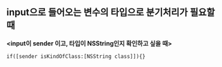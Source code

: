 ## input으로 들어오는 변수의 타입으로 분기처리가 필요할 때

**<input이 sender 이고, 타입이 NSString인지 확인하고 싶을 때>**

```
if([sender isKindOfClass:[NSString class]]){}
```
